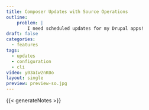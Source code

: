 ```yaml
---
title: Composer Updates with Source Operations
outline:
    problem: |
        I need scheduled updates for my Drupal apps!
draft: false
categories:
  - features
tags:
  - updates
  - configuration
  - cli
video: y03aIw2nK0o
layout: single
preview: preview-so.jpg
---
```


{{< generateNotes >}}

